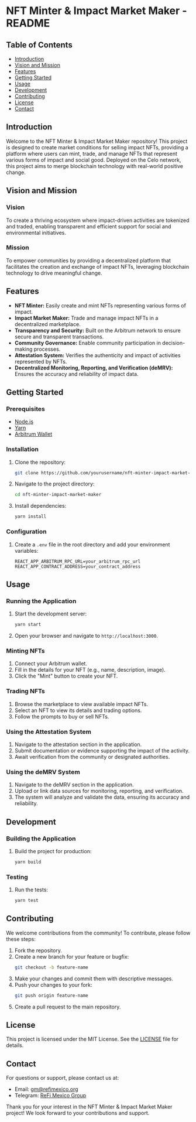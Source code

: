 # NFT Minter & Impact Market Maker - README

## Table of Contents
- [Introduction](#introduction)
- [Vision and Mission](#vision-and-mission)
- [Features](#features)
- [Getting Started](#getting-started)
- [Usage](#usage)
- [Development](#development)
- [Contributing](#contributing)
- [License](#license)
- [Contact](#contact)

## Introduction
Welcome to the NFT Minter & Impact Market Maker repository! This project is designed to create market conditions for selling impact NFTs, providing a platform where users can mint, trade, and manage NFTs that represent various forms of impact and social good. Deployed on the Celo network, this project aims to merge blockchain technology with real-world positive change.

## Vision and Mission
### Vision
To create a thriving ecosystem where impact-driven activities are tokenized and traded, enabling transparent and efficient support for social and environmental initiatives.

### Mission
To empower communities by providing a decentralized platform that facilitates the creation and exchange of impact NFTs, leveraging blockchain technology to drive meaningful change.

## Features
- **NFT Minter:** Easily create and mint NFTs representing various forms of impact.
- **Impact Market Maker:** Trade and manage impact NFTs in a decentralized marketplace.
- **Transparency and Security:** Built on the Arbitrum network to ensure secure and transparent transactions.
- **Community Governance:** Enable community participation in decision-making processes.
- **Attestation System:** Verifies the authenticity and impact of activities represented by NFTs.
- **Decentralized Monitoring, Reporting, and Verification (deMRV):** Ensures the accuracy and reliability of impact data.

## Getting Started
### Prerequisites
- [Node.js](https://nodejs.org/)
- [Yarn](https://yarnpkg.com/)
- [Arbitrum Wallet](https://arbitrum.io/)

### Installation
1. Clone the repository:
   ```bash
   git clone https://github.com/yourusername/nft-minter-impact-market-maker.git
   ```
2. Navigate to the project directory:
   ```bash
   cd nft-minter-impact-market-maker
   ```
3. Install dependencies:
   ```bash
   yarn install
   ```

### Configuration
1. Create a `.env` file in the root directory and add your environment variables:
   ```env
   REACT_APP_ARBITRUM_RPC_URL=your_arbitrum_rpc_url
   REACT_APP_CONTRACT_ADDRESS=your_contract_address
   ```

## Usage
### Running the Application
1. Start the development server:
   ```bash
   yarn start
   ```
2. Open your browser and navigate to `http://localhost:3000`.

### Minting NFTs
1. Connect your Arbitrum wallet.
2. Fill in the details for your NFT (e.g., name, description, image).
3. Click the "Mint" button to create your NFT.

### Trading NFTs
1. Browse the marketplace to view available impact NFTs.
2. Select an NFT to view its details and trading options.
3. Follow the prompts to buy or sell NFTs.

### Using the Attestation System
1. Navigate to the attestation section in the application.
2. Submit documentation or evidence supporting the impact of the activity.
3. Await verification from the community or designated authorities.

### Using the deMRV System
1. Navigate to the deMRV section in the application.
2. Upload or link data sources for monitoring, reporting, and verification.
3. The system will analyze and validate the data, ensuring its accuracy and reliability.

## Development
### Building the Application
1. Build the project for production:
   ```bash
   yarn build
   ```

### Testing
1. Run the tests:
   ```bash
   yarn test
   ```

## Contributing
We welcome contributions from the community! To contribute, please follow these steps:
1. Fork the repository.
2. Create a new branch for your feature or bugfix:
   ```bash
   git checkout -b feature-name
   ```
3. Make your changes and commit them with descriptive messages.
4. Push your changes to your fork:
   ```bash
   git push origin feature-name
   ```
5. Create a pull request to the main repository.

## License
This project is licensed under the MIT License. See the [LICENSE](LICENSE) file for details.

## Contact
For questions or support, please contact us at:
- Email: [gm@refimexico.org](mailto:gm@refimexico.org)
- Telegram: [ReFi Mexico Group](https://t.me/refimexico)

Thank you for your interest in the NFT Minter & Impact Market Maker project! We look forward to your contributions and support.
